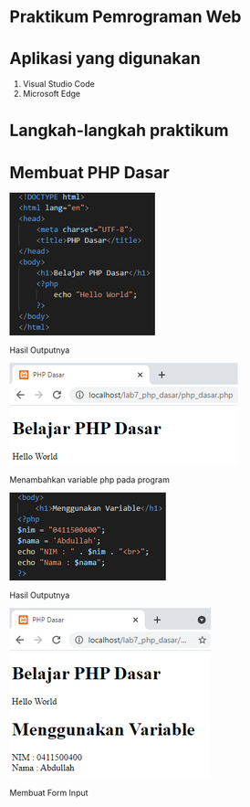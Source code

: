 # Praktikum Pemrograman Web

# Aplikasi yang digunakan
1. Visual Studio Code
2. Microsoft Edge

# Langkah-langkah praktikum

# Membuat PHP Dasar





![input](https://github.com/ikmalriyan21/Lab7Web/blob/138640b42c45cf6e20537495bcc2ad6bb4e7b87f/gambar/codingan%20php%20dasar.png)

Hasil Outputnya





![input](https://github.com/ikmalriyan21/Lab7Web/blob/d46554dd177108bfd48a6f4a2c89c64a908602d9/gambar/output%20php%20dasar.png)

Menambahkan variable php pada program





![input](https://github.com/ikmalriyan21/Lab7Web/blob/273252aabd6d906998fd51aef907e6480cc85ed6/gambar/codingan%20variable%20php.png)

Hasil Outputnya





![input](https://github.com/ikmalriyan21/Lab7Web/blob/f4f5a4ae8d5cc65e81df191bdf273364a7105b04/gambar/output%20variable%20php.png)

Membuat Form Input


















